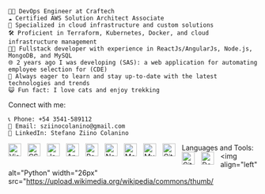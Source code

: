     🧑‍💻 DevOps Engineer at Craftech
    ☁️ Certified AWS Solution Architect Associate
    🚀 Specialized in cloud infrastructure and custom solutions
    🛠️ Proficient in Terraform, Kubernetes, Docker, and cloud infrastructure management
    👨‍💻 Fullstack developer with experience in ReactJs/AngularJs, Node.js, MongoDB, and MySQL
    🌐 2 years ago I was developing (SAS): a web application for automating employee selection for (CDE)
    🌱 Always eager to learn and stay up-to-date with the latest technologies and trends
    😺 Fun fact: I love cats and enjoy trekking

Connect with me:

    📞 Phone: +54 3541-589112
    📧 Email: sziinocolanino@gmail.com
    💼 LinkedIn: Stefano Ziino Colanino

Languages and Tools:
<img align="left" alt="Visual Studio Code" width="26px" src="https://cdn.jsdelivr.net/gh/devicons/devicon/icons/vscode/vscode-original.svg" style="padding-right:10px;" />
<img align="left" alt="CSS3" width="26px" src="https://cdn.jsdelivr.net/gh/devicons/devicon/icons/css3/css3-original.svg" style="padding-right:10px;" />
<img align="left" alt="JavaScript" width="26px" src="https://cdn.jsdelivr.net/gh/devicons/devicon/icons/javascript/javascript-original.svg" style="padding-right:10px;" />
<img align="left" alt="Angular" width="26px" src="https://upload.wikimedia.org/wikipedia/commons/thumb/c/cf/Angular_full_color_logo.svg/240px-Angular_full_color_logo.svg.png" style="padding-right:10px;" />
<img align="left" alt="React" width="26px" src="https://cdn.jsdelivr.net/gh/devicons/devicon/icons/react/react-original.svg" style="padding-right:10px;" />
<img align="left" alt="Node.js" width="26px" src="https://cdn.jsdelivr.net/gh/devicons/devicon/icons/nodejs/nodejs-original.svg" style="padding-right:10px;" />
<img align="left" alt="MongoDB" width="26px" src="https://cdn.jsdelivr.net/gh/devicons/devicon/icons/mongodb/mongodb-original.svg" style="padding-right:10px;" />
<img align="left" alt="MySQL" width="26px" src="https://cdn.jsdelivr.net/gh/devicons/devicon/icons/mysql/mysql-original.svg" style="padding-right:10px;" />
<img align="left" alt="Git" width="26px" src="https://cdn.jsdelivr.net/gh/devicons/devicon/icons/git/git-original.svg" style="padding-right:10px;" />
<img align="left" alt="GitHub" width="26px" src="https://user-images.githubusercontent.com/3369400/139448065-39a229ba-4b06-434b-bc67-616e2ed80c8f.png" style="padding-right:10px;" />
<img align="left" alt="Docker" width="26px" src="https://www.svgrepo.com/show/331370/docker.svg" style="padding-right:10px;" />
<img align="left" alt="Python" width="26px" src="https://upload.wikimedia.org/wikipedia/commons/thumb/
